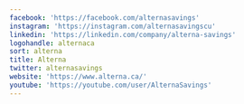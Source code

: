 ```yaml
---
facebook: 'https://facebook.com/alternasavings'
instagram: 'https://instagram.com/alternasavingscu'
linkedin: 'https://linkedin.com/company/alterna-savings'
logohandle: alternaca
sort: alterna
title: Alterna
twitter: alternasavings
website: 'https://www.alterna.ca/'
youtube: 'https://youtube.com/user/AlternaSavings'
---
```

